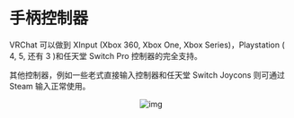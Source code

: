 # 手柄控制器

VRChat 可以做到 XInput (Xbox 360, Xbox One, Xbox Series)，Playstation ( 4, 5, 还有 3 )和任天堂 Switch Pro 控制器的完全支持。

其他控制器，例如一些老式直接输入控制器和任天堂 Switch Joycons 则可通过 Steam 输入正常使用。

<center>

![img](/docs.vrchat.com/images/gamepad-1.png)

</center>